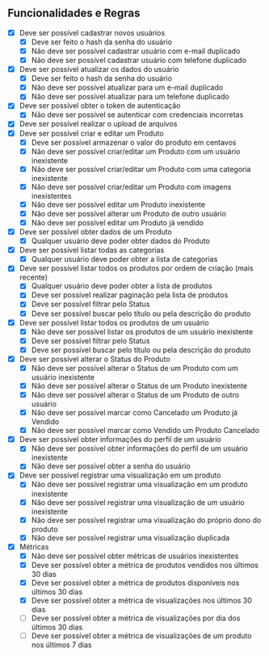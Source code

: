 ## Funcionalidades e Regras

- [X]  Deve ser possível cadastrar novos usuários
    - [X]  Deve ser feito o hash da senha do usuário
    - [X]  Não deve ser possível cadastrar usuário com e-mail duplicado
    - [X]  Não deve ser possível cadastrar usuário com telefone duplicado
- [X]  Deve ser possível atualizar os dados do usuário
    - [X]  Deve ser feito o hash da senha do usuário
    - [X]  Não deve ser possível atualizar para um e-mail duplicado
    - [X]  Não deve ser possível atualizar para um telefone duplicado
- [X]  Deve ser possível obter o token de autenticação
    - [X]  Não deve ser possível se autenticar com credenciais incorretas
- [X]  Deve ser possível realizar o upload de arquivos
- [X]  Deve ser possível criar e editar um Produto
    - [X]  Deve ser possível armazenar o valor do produto em centavos
    - [X]  Não deve ser possível criar/editar um Produto com um usuário inexistente
    - [X]  Não deve ser possível criar/editar um Produto com uma categoria inexistente
    - [X]  Não deve ser possível criar/editar um Produto com imagens inexistentes
    - [X]  Não deve ser possível editar um Produto inexistente
    - [X]  Não deve ser possível alterar um Produto de outro usuário
    - [X]  Não deve ser possível editar um Produto já vendido
- [X]  Deve ser possível obter dados de um Produto
    - [X]  Qualquer usuário deve poder obter dados do Produto
- [X]  Deve ser possível listar todas as categorias
    - [X]  Qualquer usuário deve poder obter a lista de categorias
- [X]  Deve ser possível listar todos os produtos por ordem de criação (mais recente)
    - [X]  Qualquer usuário deve poder obter a lista de produtos
    - [X]  Deve ser possível realizar paginação pela lista de produtos
    - [X]  Deve ser possível filtrar pelo Status
    - [X]  Deve ser possível buscar pelo título ou pela descrição do produto
- [X]  Deve ser possível listar todos os produtos de um usuário
    - [X]  Não deve ser possível listar os produtos de um usuário inexistente
    - [X]  Deve ser possível filtrar pelo Status
    - [X]  Deve ser possível buscar pelo título ou pela descrição do produto
- [X]  Deve ser possível alterar o Status do Produto
    - [X]  Não deve ser possível alterar o Status de um Produto com um usuário inexistente
    - [X]  Não deve ser possível alterar o Status de um Produto inexistente
    - [X]  Não deve ser possível alterar o Status de um Produto de outro usuário
    - [X]  Não deve ser possível marcar como Cancelado um Produto já Vendido
    - [X]  Não deve ser possível marcar como Vendido um Produto Cancelado
- [X]  Deve ser possível obter informações do perfil de um usuário
    - [X]  Não deve ser possível obter informações do perfil de um usuário inexistente
    - [X]  Não deve ser possível obter a senha do usuário
- [X]  Deve ser possível registrar uma visualização em um produto
    - [X]  Não deve ser possível registrar uma visualização em um produto inexistente
    - [X]  Não deve ser possível registrar uma visualização de um usuário inexistente
    - [X]  Não deve ser possível registrar uma visualização do próprio dono do produto
    - [X]  Não deve ser possível registrar uma visualização duplicada
- [X]  Métricas
    - [X]  Não deve ser possível obter métricas de usuários inexistentes
    - [X]  Deve ser possível obter a métrica de produtos vendidos nos últimos 30 dias
    - [X]  Deve ser possível obter a métrica de produtos disponíveis nos últimos 30 dias
    - [X]  Deve ser possível obter a métrica de visualizações nos últimos 30 dias
    - [ ]  Deve ser possível obter a métrica de visualizações por dia dos últimos 30 dias
    - [ ]  Deve ser possível obter a métrica de visualizações de um produto nos últimos 7 dias
